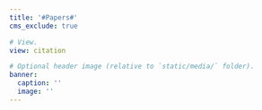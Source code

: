 ```yaml
---
title: '#Papers#'
cms_exclude: true

# View.
view: citation

# Optional header image (relative to `static/media/` folder).
banner:
  caption: ''
  image: ''
---
```

